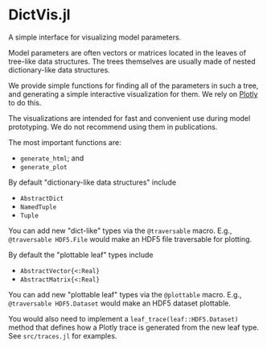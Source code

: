 # DictVis.jl

A simple interface for visualizing model parameters.

Model parameters are often vectors or matrices located in the leaves
of tree-like data structures.
The trees themselves are usually made of nested dictionary-like data structures.

We provide simple functions for finding all of the
parameters in such a tree, and generating a simple interactive visualization for them.
We rely on [Plotly](https://plotly.com/julia/) to do this.

The visualizations are intended for fast and convenient use during model prototyping.
We do not recommend using them in publications.

The most important functions are:

* `generate_html`; and
* `generate_plot`

By default "dictionary-like data structures" include
* `AbstractDict`
* `NamedTuple`
* `Tuple`

You can add new "dict-like" types via the `@traversable` macro.
E.g., `@traversable HDF5.File` would make an HDF5 file traversable for plotting.

By default the "plottable leaf" types include
* `AbstractVector{<:Real}`
* `AbstractMatrix{<:Real}`

You can add new "plottable leaf" types via the `@plottable` macro.
E.g., `@traversable HDF5.Dataset` would make an HDF5 dataset plottable.

You would also need to implement a `leaf_trace(leaf::HDF5.Dataset)` method
that defines how a Plotly trace is generated from the new leaf type.
See `src/traces.jl` for examples.
 
